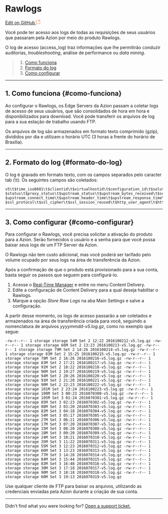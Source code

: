 # Rawlogs

[Edit on GitHub <svg width="14" height="14" xmlns="http://www.w3.org/2000/svg"><g fill="none" stroke="#F3652B"><path d="M4.81.71H.672v11.43H12.1V8.001" stroke-width=".8"/><path d="M6.87.786h5.155V5.94M6.31 6.5L12.026.786"/></g></svg>](https://github.com/aziontech/docs_en/edit/master/content-delivery/rawlogs/2021-01-14-index.md)

Você pode ter acesso aos logs de todas as requisições de seus usuários que passaram pela Azion por meio do produto Rawlogs.

O log de acesso (access_log) traz informações que lhe permitirão conduzir auditorias, _troubleshooting_, análise de performance ou _data mining_.

> 1. [Como funciona](#como-funciona)
> 2. [Formato do log](#formato-do-log)
> 3. [Como configurar](#como-configurar)

---

## 1. Como funciona {#como-funciona}

Ao configurar o Rawlogs, os Edge Servers da Azion passam a coletar logs de acesso de seus usuários, que são consolidados de hora em hora e disponibilizados para download. Você pode transferir os arquivos de log para a sua estação de trabalho usando FTP.

Os arquivos de log são armazenados em formato texto comprimido (gzip), divididos por dia e utilizam o horário UTC (3 horas a frente do horário de Brasília).

---

## 2. Formato do log {#formato-do-log}

O log é gravado em formato texto, com os campos separados pelo caracter tab (\t). Os seguintes campos são coletados:

~~~
v5\t$time_iso8601\t$clientid\t$virtualhostid\t$configuration_id\t$solution\t$solution_id\t$host\t$request_time\t$request_method\t$upstream_cache_status\t $status\t$proxy_status\t$upstream_status\t$upstream_bytes_received\t$scheme\t$request_uri\t$sessionid\t$streamname\t$sent_http_content_type\t$server_protocol\t$request_length\t$bytes_sent\t $upstream_connect_time\t$upstream_header_time\t$upstream_response_time\t$tcpinfo_rtt\t$remote_addr\t$remote_port\t$waf_attack_family\t$waf_attack_action\t$waf_country_name\t$waf_region_name\t $ssl_protocol\t$ssl_cipher\t$ssl_session_reused\t$http_user_agent\t$http_referer\t$reference_error\t$sent_http_x_original_image_size
~~~

---

## 3. Como configurar {#como-configurar}

Para configurar o Rawlogs, você precisa solicitar a ativação do produto para a Azion. Serão fornecidos o usuário e a senha para que você possa baixar seus logs de um FTP Server da Azion.

O Rawlogs não tem custo adicional, mas você poderá ser tarifado pelo volume ocupado por seus logs na área de transferência da Azion.

Após a confirmação de que o produto está provisionado para a sua conta, basta seguir os passos que seguem para configurá-lo.

1. Acesse o [Real-Time Manager](https://manager.azion.com/) e entre no menu Content Delivery.
2. Edite a configuração de Content Delivery para a qual deseja habilitar o Rawlogs.
3. Marque a opção _Store Raw Logs_ na aba Main Settings e salve a configuração.

A partir desse momento, os logs de acesso passarão a ser coletados e armazenados na área de transferência criada para você, seguindo a nomenclatura de arquivos _yyyymmdd-v5.log.gz_, como no exemplo que segue:

~~~
-rw-r--r-- 1 storage storage 54M Set 2 12:22 2016100212-v5.log.gz -rw-r--r-- 1 storage storage 66M Set 2 13:23 2016100213-v5.log.gz -rw-r--r-- 1 storage storage 79M Set 2 14:26 2016100214-v5.log.gz -rw-r--r-- 1 storage storage 83M Set 2 15:25 2016100215-v5.log.gz -rw-r--r-- 1 storage storage 78M Set 2 16:26 2016100216-v5.log.gz -rw-r--r-- 1 storage storage 83M Set 2 17:21 2016100217-v5.log.gz -rw-r--r-- 1 storage storage 91M Set 2 18:22 2016100218-v5.log.gz -rw-r--r-- 1 storage storage 96M Set 2 19:27 2016100219-v5.log.gz -rw-r--r-- 1 storage storage 94M Set 2 20:26 2016100220-v5.log.gz -rw-r--r-- 1 storage storage 91M Set 2 21:20 2016100221-v5.log.gz -rw-r--r-- 1 storage storage 90M Set 2 22:23 2016100222-v5.log.gz -rw-r--r-- 1 storage storage 101M Set 2 23:24 2016100223-v5.log.gz -rw-r--r-- 1 storage storage 100M Set 3 00:23 2016070300-v5.log.gz -rw-r--r-- 1 storage storage 105M Set 3 01:24 2016070301-v5.log.gz -rw-r--r-- 1 storage storage 85M Set 3 02:23 2016070302-v5.log.gz -rw-r--r-- 1 storage storage 88M Set 3 03:20 2016070303-v5.log.gz -rw-r--r-- 1 storage storage 82M Set 3 04:18 2016070304-v5.log.gz -rw-r--r-- 1 storage storage 54M Set 3 05:17 2016070305-v5.log.gz -rw-r--r-- 1 storage storage 27M Set 3 06:21 2016070306-v5.log.gz -rw-r--r-- 1 storage storage 17M Set 3 07:20 2016070307-v5.log.gz -rw-r--r-- 1 storage storage 15M Set 3 08:20 2016070308-v5.log.gz -rw-r--r-- 1 storage storage 18M Set 3 09:20 2016070309-v5.log.gz -rw-r--r-- 1 storage storage 24M Set 3 10:21 2016070310-v5.log.gz -rw-r--r-- 1 storage storage 35M Set 3 11:22 2016070311-v5.log.gz -rw-r--r-- 1 storage storage 55M Set 3 12:23 2016070312-v5.log.gz -rw-r--r-- 1 storage storage 66M Set 3 13:23 2016070313-v5.log.gz -rw-r--r-- 1 storage storage 77M Set 3 14:28 2016070314-v5.log.gz -rw-r--r-- 1 storage storage 84M Set 3 15:44 2016070315-v5.log.gz -rw-r--r-- 1 storage storage 83M Set 3 16:48 2016070316-v5.log.gz -rw-r--r-- 1 storage storage 30M Set 3 17:18 2016070317-v5.log.gz -rw-r--r-- 1 storage storage 90M Set 3 18:18 2016070318-v5.log.gz -rw-r--r-- 1 storage storage 60M Set 3 19:13 2016070319-v5.log.gz 
~~~

Use qualquer cliente de FTP para baixar os arquivos, utilizando as credenciais enviadas pela Azion durante a criação de sua conta.

---

Didn't find what you were looking for? [Open a support ticket.](https://tickets.azion.com/)
